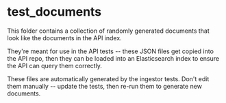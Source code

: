 # test_documents

This folder contains a collection of randomly generated documents that look like
the documents in the API index.

They're meant for use in the API tests -- these JSON files get copied into the
API repo, then they can be loaded into an Elasticsearch index to ensure the API
can query them correctly.

These files are automatically generated by the ingestor tests.  Don't edit them
manually -- update the tests, then re-run them to generate new documents.